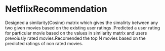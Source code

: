 # NetflixRecommendation
Designed a similarity(Cosine) matrix which gives the simalirty between any two given movies based on the existing user ratings .Predicted a user rating for particular movie based on the values in similarity matrix and users prevoiusly rated movies.Recomended the top N movies based on the predicted ratings of non rated movies. 
